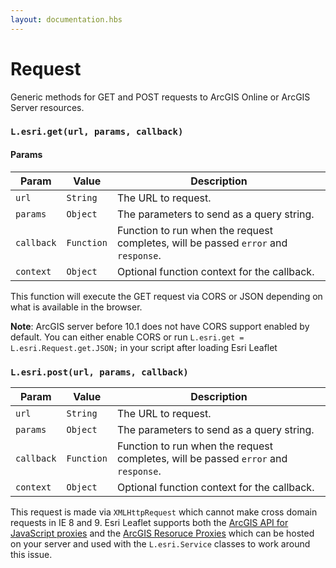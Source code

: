 ```yaml
---
layout: documentation.hbs
---
```


# Request

Generic methods for GET and POST requests to ArcGIS Online or ArcGIS Server resources.

### `L.esri.get(url, params, callback)`

#### Params

| Param | Value | Description |
| --- | --- | --- | 
| `url` | `String`| The URL to request. |
| `params` | `Object` | The parameters to send as a query string. |
| `callback` | `Function` | Function to run when the request completes, will be passed `error` and `response`. |
| `context` | `Object` | Optional function context for the callback. |

This function will execute the GET request via CORS or JSON depending on what is available in the browser.

**Note**: ArcGIS server before 10.1 does not have CORS support enabled by default. You can either enable CORS or run `L.esri.get = L.esri.Request.get.JSON;` in your script after loading Esri Leaflet

### `L.esri.post(url, params, callback)`

| Param | Value | Description |
| --- | --- | --- | 
| `url` | `String`| The URL to request. |
| `params` | `Object` | The parameters to send as a query string. |
| `callback` | `Function` | Function to run when the request completes, will be passed `error` and `response`. |
| `context` | `Object` | Optional function context for the callback. |

This request is made via `XMLHttpRequest` which cannot make cross domain requests in IE 8 and 9. Esri Leaflet supports both the [ArcGIS API for JavaScript proxies](https://developers.arcgis.com/javascript/jshelp/ags_proxy.html) and the [ArcGIS Resoruce Proxies](https://github.com/Esri/resource-proxy) which can be hosted on your server and used with the `L.esri.Service` classes to work around this issue.